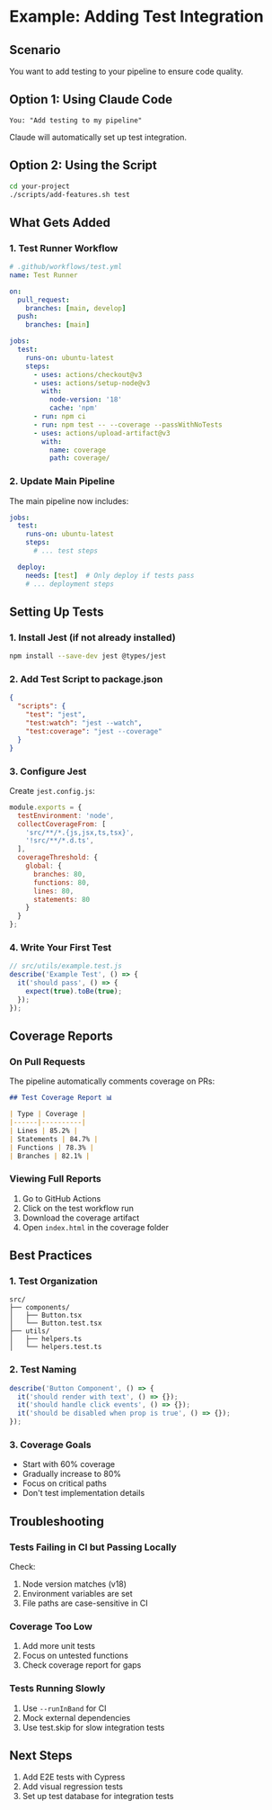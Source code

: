 # Example: Adding Test Integration

## Scenario
You want to add testing to your pipeline to ensure code quality.

## Option 1: Using Claude Code

```
You: "Add testing to my pipeline"
```

Claude will automatically set up test integration.

## Option 2: Using the Script

```bash
cd your-project
./scripts/add-features.sh test
```

## What Gets Added

### 1. Test Runner Workflow

```yaml
# .github/workflows/test.yml
name: Test Runner

on:
  pull_request:
    branches: [main, develop]
  push:
    branches: [main]

jobs:
  test:
    runs-on: ubuntu-latest
    steps:
      - uses: actions/checkout@v3
      - uses: actions/setup-node@v3
        with:
          node-version: '18'
          cache: 'npm'
      - run: npm ci
      - run: npm test -- --coverage --passWithNoTests
      - uses: actions/upload-artifact@v3
        with:
          name: coverage
          path: coverage/
```

### 2. Update Main Pipeline

The main pipeline now includes:

```yaml
jobs:
  test:
    runs-on: ubuntu-latest
    steps:
      # ... test steps

  deploy:
    needs: [test]  # Only deploy if tests pass
    # ... deployment steps
```

## Setting Up Tests

### 1. Install Jest (if not already installed)

```bash
npm install --save-dev jest @types/jest
```

### 2. Add Test Script to package.json

```json
{
  "scripts": {
    "test": "jest",
    "test:watch": "jest --watch",
    "test:coverage": "jest --coverage"
  }
}
```

### 3. Configure Jest

Create `jest.config.js`:

```javascript
module.exports = {
  testEnvironment: 'node',
  collectCoverageFrom: [
    'src/**/*.{js,jsx,ts,tsx}',
    '!src/**/*.d.ts',
  ],
  coverageThreshold: {
    global: {
      branches: 80,
      functions: 80,
      lines: 80,
      statements: 80
    }
  }
};
```

### 4. Write Your First Test

```javascript
// src/utils/example.test.js
describe('Example Test', () => {
  it('should pass', () => {
    expect(true).toBe(true);
  });
});
```

## Coverage Reports

### On Pull Requests

The pipeline automatically comments coverage on PRs:

```markdown
## Test Coverage Report 📊

| Type | Coverage |
|------|----------|
| Lines | 85.2% |
| Statements | 84.7% |
| Functions | 78.3% |
| Branches | 82.1% |
```

### Viewing Full Reports

1. Go to GitHub Actions
2. Click on the test workflow run
3. Download the coverage artifact
4. Open `index.html` in the coverage folder

## Best Practices

### 1. Test Organization

```
src/
├── components/
│   ├── Button.tsx
│   └── Button.test.tsx
├── utils/
│   ├── helpers.ts
│   └── helpers.test.ts
```

### 2. Test Naming

```javascript
describe('Button Component', () => {
  it('should render with text', () => {});
  it('should handle click events', () => {});
  it('should be disabled when prop is true', () => {});
});
```

### 3. Coverage Goals

- Start with 60% coverage
- Gradually increase to 80%
- Focus on critical paths
- Don't test implementation details

## Troubleshooting

### Tests Failing in CI but Passing Locally

Check:
1. Node version matches (v18)
2. Environment variables are set
3. File paths are case-sensitive in CI

### Coverage Too Low

1. Add more unit tests
2. Focus on untested functions
3. Check coverage report for gaps

### Tests Running Slowly

1. Use `--runInBand` for CI
2. Mock external dependencies
3. Use test.skip for slow integration tests

## Next Steps

1. Add E2E tests with Cypress
2. Add visual regression tests
3. Set up test database for integration tests
